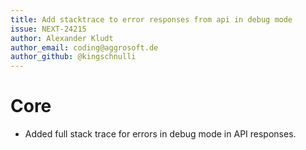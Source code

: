 ```yaml
---
title: Add stacktrace to error responses from api in debug mode
issue: NEXT-24215
author: Alexander Kludt
author_email: coding@aggrosoft.de
author_github: @kingschnulli
---
```


# Core
* Added full stack trace for errors in debug mode in API responses.
